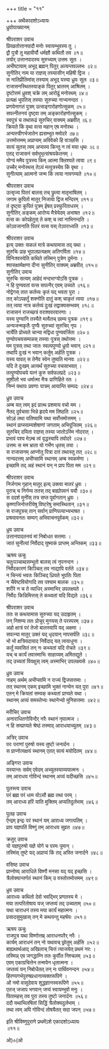 +++
title = "११"

+++
अथैकादशोऽध्यायः  
ध्रुवोपाख्यानम्  

श्रीपराशर उवाच  
प्रियव्रतोत्तानपादौ मनोः स्वायम्भुवस्य तु ।  
द्वौ पुत्रौ तु महावीर्यौ धर्मज्ञौ कथितौ तव ॥१॥  
तयोर् उत्तानपादस्य सुरुच्याम् उत्तमः सुतः ।  
अभीष्टायाम् अभूद् ब्रह्मन् पितुर् अत्यन्तवल्लभः ॥२॥  
सुनीतिर् नाम या राज्ञस् तस्यासीन् महिषी द्विज ।  
स नातिप्रीतिमांस् तस्याम् अभूद् यस्या ध्रुवः सुतः ॥३॥  
राजासनस्थितस्याङ्कं पितुर् भ्रातरम् आश्रितम् ।  
दृष्टोत्तमं ध्रुवश् चक्रे तम् आरोढुं मनोरथम् ॥४॥  
प्रत्यक्षं भूपतिस् तस्याः सुरुच्या नाभ्यनन्दत ।  
प्रणयेनागतं पुत्रम् उत्सङ्गारोहणोत्सुकम् ॥५॥  
सपत्नीतनयं दृष्ट्वा तम् अङ्कारोहणोत्सुकम् ।  
स्वपुत्रं च तथारूढं सुरुचिर् वाक्यम् अब्रवीत् ॥६॥  
क्रियते किं वृथा वत्स महान् एष मनोरथः ।  
अन्यस्त्रीगर्भजातेन ह्यसम्भूत ममोदरे ॥७॥  
उत्तमोत्तमम् अप्राप्यम् अविवेको हि वाञ्छसि ।  
सत्यं सुतस् त्वम् अप्यस्य किन्तु न त्वं मया धृथः ॥८॥  
एतद् राजासनं सर्वभूभृत्संश्रयकेतनम् ।  
योग्यं ममैव पुत्रस्य किम् आत्मा क्लिश्यते त्वया ॥९॥  
उच्चैर् मनोरथस् तेऽयं मत्पुत्रस्येव किं वृथा ।  
सुनीत्याम् आत्मनो जन्म किं त्वया नावगम्यते ॥१०॥  

श्रीपराशर उवाच  
उत्सृज्य पितरं बालस् तच् छ्रुत्वा मातृभाषितम् ।  
जगाम कुपितो मातुर् निजाया द्विज मन्दिरम् ॥११॥  
तं दृष्ट्वा कुपितं पुत्रम् ईषत् प्रस्फुरिताधरम् ।  
सुनीतिर् अङ्कम् आरोप्य मैत्रेयेदम् अभाषत ॥१२॥  
वत्स कः कोपहेतुस् ते कश् च त्वां नाभिनन्दति ।  
कोऽवजानाति पितरं वत्स यस् तेऽपराध्यति ॥१३॥  

श्रीपराशर उवाच  
इत्य् उक्तः सकलं मात्रे कथयामास तद् यथा ।  
सुरुचिः प्राह भूपालप्रत्यक्षम् अतिगर्विता ॥१४॥  
विनिःश्वस्येति कथिते तस्मिन् पुत्रेण दुर्मनाः ।  
श्वासक्षामेक्षणा दीना सुनीतिर् वाक्यम् अब्रवीत् ॥१५॥  
सुनीतिर् उवाच  
सुरुचिः सत्यम् आहेदं मन्दभाग्योऽसि पुत्रक ।  
न हि पुण्यवतां वत्स सपत्नैर् एवम् उच्यते ॥१६॥  
नोद्वेगस् तात कर्तव्यः कृतं यद् भवता पुरा ।  
तत् कोऽपहर्तुं शक्नोति दातुं कश् चाकृतं त्वया ॥१७॥  
तत् त्वया नात्र कर्तव्यं दुःखं तद्वाक्यसम्भवम् ॥१८॥  
राजासनं राजच्छत्रं वराश्ववरवारणाः ।  
यस्य पुण्यानि तस्यैते मत्वैतच् छाम्य पुत्रक ॥१९॥  
अन्यजन्मकृतैः पुण्यैः सुरुच्यां सुरुचिर् नृपः ।  
भार्येति प्रोच्यते चान्या मद्विधा पुण्यवर्जिता ॥२०॥  
पुण्योपचयसम्पन्नस् तस्याः पुत्रस् तथोत्तमः ।  
मम पुत्रस् तथा जातः स्वल्पपुण्यो ध्रुवो भवान् ॥२१॥  
तथापि दुःखं न भवान् कर्तुम् अर्हति पुत्रक ।  
यस्य यावत् स तेनैव स्वेन तुष्यति मानवः ॥२२॥  
यदि ते दुःखम् अत्यर्थं सुरुच्या वचसाभवत् ।  
तत्पुण्योपचये यत्नं कुरु सर्वफलप्रदे ॥२३॥  
सुशीलो भव धर्मात्मा मैत्रः प्राणिहिते रतः ।  
निम्नं यथापः प्रवणाः पात्रम् आयान्ति सम्पदः ॥२४॥  

ध्रुव उवाच  
अम्ब यत् त्वम् इदं प्रात्थ प्रशमाय वचो मम ।  
नैतद् दुर्वचसा भिन्ने हृदये मम तिष्ठति ॥२५॥  
सोऽहं तथा यतिष्यामि यथा सर्वोत्तमोत्तमम् ।  
स्थानं प्राप्स्याम्यशेषाणां जगताम् अभिपूजितम् ॥२६॥  
सुरुचिर् दयिता राज्ञस् तस्या जातोऽस्मि नोदरात् ।  
प्रभावं पश्य मेऽम्ब त्वं वृद्धस्यापि तवोदरे ॥२७॥  
उत्तमः स मम भ्राता यो गर्भेण धृतस् तया ।  
स राजासनम् आप्नोतु पित्रा दत्तं तथास्तु तत् ॥२८॥  
नान्यदत्तम् अभीप्सामि स्थानम् अम्ब स्वकर्मणा ।  
इच्छामि तद् अहं स्थानं यन् न प्राप पिता मम ॥२९॥  

श्रीपराशर उवाच  
निर्जगाम गृहान् मातुर् इत्य् उक्त्वा मातरं ध्रुवः ।  
पुराच् च निर्गम्य ततस् तद् बाह्योपवनं ययौ ॥३०॥  
स ददर्श मुनींस् तत्र सप्त पूर्वागतान् ध्रुवः ।  
कृष्णाजिनोत्तरीयेषु विष्टरेषु समास्थितान् ॥३१॥  
स राजपुत्रस् तान् सर्वान् प्राणिपत्याभ्यभाषत ।  
प्रश्रयावनतः सम्यग् अभिवाचनपूर्वकम् ॥३२॥  

ध्रुव उवाच  
उत्तानपादतनयं मां निबोधत सत्तमाः ।  
जातं सुनीत्यां निर्वेदाद् युष्माकं प्राप्तम् अन्तिकम् ॥३३॥  

ऋषय ऊचुः  
चतुःपञ्चाब्दसम्भूतो बालस् त्वं नृपनन्दन ।  
निर्वेदकारणं किञ्चित् तव नाद्यापि वर्तते ॥३४॥  
न चिन्त्यं भवतः किञ्चिद् ध्रियते भूपतिः पिता   
न चैवेष्टवियोगादि तव पश्याम बालक ॥३५॥  
शरीरे न च ते व्याधिर् अस्माभिर् उपलक्ष्यते ।  
निर्वेदः किन्निमित्तस् ते कथ्यतां यदि विद्यते ॥३६॥  

श्रीपराशर उवाच  
ततः स कथयामास सुरुच्या यद् उदाहृतम् ।  
तन् निशम्य ततः प्रोचुर् मुनयस् ते परस्परम् ॥३७॥  
अहो क्षात्रं परं तेजो बालस्यापि यद् अक्षमा ।  
सपत्न्या मातुर् उक्तं यद् धृदयान् नापसर्पति ॥३८॥  
भो भो क्षत्रियदायाद निर्वेदाद् यत् त्वयाधुना ।  
कर्तुं व्यवसितं तन् नः कथ्यतां यदि रोचते ॥३९॥  
यच् च कार्यं तवास्माभिः साहाय्यम् अमितद्युते ।  
तद् उच्यतां विवक्षुस् त्वम् अस्माभिर् उपलक्ष्यसे ॥४०॥  

ध्रुव उवाच  
नाहम् अर्थम् अभीप्सामि न राज्यं द्विजसत्तमाः ।  
तत् स्थानम् एकम् इच्छामि भुक्तं नान्येन यत् पुरा ॥४१॥  
एतन् मे क्रियतां सम्यक् कथ्यतां प्राप्यते यथा ।  
स्थानम् अग्र्यं समस्तेभ्यः स्थानेभ्यो मुनिसत्तमाः ॥४२॥  

मरीचिर् उवाच  
अनाराधितगोविन्दैर् नरैः स्थानं नृपात्मज ।  
न हि सम्प्राप्यते श्रेष्ठं तस्माद् आराधयाच्युतम् ॥४३॥  

अत्रिर् उवाच  
परः पराणां पुरुषो यस्य तुष्टो जनार्दनः ।  
स प्राप्नोत्यक्षयं स्थानम् एतत् सत्यं मयोदितम् ॥४४॥  

अङ्गिरा उवाच  
यस्यान्तः सर्वम् एवेदम् अच्युतस्याव्ययात्मनः ।  
तम् आराधय गोविन्दं स्थानम् अग्र्यं यदीच्छसि ॥४५॥  

पुलस्त्य उवाच  
परं ब्रह्म परं धाम योऽसौ ब्रह्म तथा परम् ।  
तम् आराध्य हरिं याति मुक्तिम् अप्यतिदुर्लभाम् ॥४६॥  

पुलह उवाच  
ऐन्द्रम् इन्द्रः परं स्थानं यम् आराध्य जगत्पतिम् ।  
प्राप यज्ञपतिं विष्णुं तम् आराधय सुव्रत ॥४७॥  

क्रतुर् उवाच  
यो यज्ञपुरुषो यज्ञे योगे च परमः पुमान् ।  
तस्मिंस् तुष्टे यद् अप्राप्यं किं तद् अस्ति जनार्दने ॥४८॥  

वसिष्ठ उवाच  
प्राप्नोष्य् आराधिते विष्णौ मनसा यद् यद् इच्छसि ।  
त्रैलोक्यान्तर्गतं स्थानं किम् उ वस्तोत्तमोत्तमम् ॥४९॥  

ध्रुव उवाच  
आराध्यः कथितो देवो भवद्भिर् प्रणतस्य मे ।  
मया तत्परितोषाय यज् जप्तव्यं तद् उच्यताम् ॥५०॥  
यथा चाराधनं तस्य मया कार्यं महात्मनः ।  
प्रसादसुमुखास् तन् मे कथयन्तु महर्षयः ॥५१॥  

ऋषय ऊचुः  
राजपुत्र यथा विष्णोत्तम्र् आराधनपरैर् नरैः ।  
कार्यम् आराधनं तन् नो यथावच् छ्रोतुम् अर्हसि ॥५२॥  
बाह्यथार्थआद् अखिलाच् चित्तं त्याजयेत् प्रथमं नरः ।  
तस्मिन्न् एव जगद्धाम्नि ततः कुर्वीत निश्चलम् ॥५३॥  
एवम् एकाग्रचित्तेन तन्मयेन धृतात्मना ।  
जप्तव्यं यन् निबोधैतत् तन् नः पार्थिवनन्दन ॥५४॥  
हिरण्यगर्भपुरुषप्रधानाव्यक्तरूपिणे ।  
ओं नमो वासुदेवाय शुद्धज्ञानस्वरूपिणे ॥५५॥  
एतज् जजाप भगवान् जप्यं स्वायम्भुवो मनुः ।  
पितामहस् तव पुरा तस्य तुष्टो जनार्दनः ॥५६॥  
ददौ यथाभिलषितां सिद्धिं त्रैलोक्यदुर्लभाम् ।  
तथा त्वम् अपि गोविन्दं तोषयैतत् सदा जपन् ॥५७॥  

इति श्रीविष्णुपुराणे प्रथमेंऽशे एकादशोऽध्यायः   
॥११॥  

 ओ)०(ओ  
